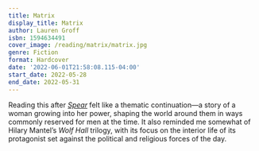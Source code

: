 ```yaml
---
title: Matrix
display_title: Matrix
author: Lauren Groff
isbn: 1594634491
cover_image: /reading/matrix/matrix.jpg
genre: Fiction
format: Hardcover
date: '2022-06-01T21:58:08.115-04:00'
start_date: 2022-05-28
end_date: 2022-05-31
---
```


Reading this after [*Spear*](/reading/spear) felt like a thematic continuation—a story of a woman growing into her power, shaping the world around them in ways commonly reserved for men at the time. It also reminded me somewhat of Hilary Mantel’s *Wolf Hall* trilogy, with its focus on the interior life of its protagonist set against the political and religious forces of the day.